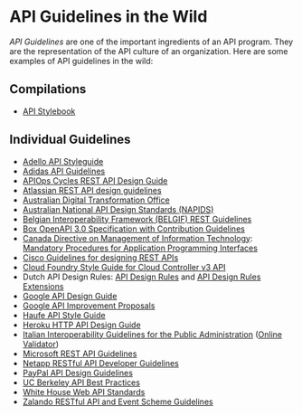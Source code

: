 # API Guidelines in the Wild

*API Guidelines* are one of the important ingredients of an API program. They are the representation of the API culture of an organization. Here are some examples of API guidelines in the wild:


## Compilations

* [API Stylebook](http://apistylebook.com/design/guidelines/)


## Individual Guidelines

* [Adello API Styleguide](https://github.com/adello/api-style-guide)
* [Adidas API Guidelines](https://github.com/adidas/api-guidelines)
* [APIOps Cycles REST API Design Guide](https://www.apiopscycles.com/resources/rest-api-design-guide)
* [Atlassian REST API design guidelines](https://developer.atlassian.com/server/framework/atlassian-sdk/atlassian-rest-api-design-guidelines-version-1/)
* [Australian Digital Transformation Office](https://apiguide.readthedocs.io/en/latest/)
* [Australian National API Design Standards (NAPIDS)](https://api.gov.au/standards/national_api_standards/)
* [Belgian Interoperability Framework (BELGIF) REST Guidelines](https://www.belgif.be/specification/rest/api-guide/)
* [Box OpenAPI 3.0 Specification with Contribution Guidelines](https://github.com/box/box-openapi)
* [Canada Directive on Management of Information Technology](https://www.tbs-sct.gc.ca/pol/doc-eng.aspx?id=15249): [Mandatory Procedures for Application Programming Interfaces](https://www.tbs-sct.gc.ca/pol/doc-eng.aspx?id=15249&section=procedure&p=D)
* [Cisco Guidelines for designing REST APIs](https://github.com/CiscoDevNet/api-design-guide)
* [Cloud Foundry Style Guide for Cloud Controller v3 API](https://github.com/cloudfoundry/cc-api-v3-style-guide)
* Dutch API Design Rules: [API Design Rules](https://publicatie.centrumvoorstandaarden.nl/api/adr/) and [API Design Rules Extensions](https://geonovum.github.io/KP-APIs/API-strategie-extensies)
* [Google API Design Guide](https://cloud.google.com/apis/design/)
* [Google API Improvement Proposals](https://google.aip.dev/)
* [Haufe API Style Guide](https://github.com/Haufe-Lexware/api-style-guide)
* [Heroku HTTP API Design Guide](https://github.com/interagent/http-api-design)
* [Italian Interoperability Guidelines for the Public Administration](https://docs.italia.it/italia/piano-triennale-ict/lg-modellointeroperabilita-docs) ([Online Validator](https://italia.github.io/api-oas-checker/))
* [Microsoft REST API Guidelines](https://github.com/microsoft/api-guidelines/blob/vNext/Guidelines.md )
* [Netapp RESTful API Developer Guidelines](https://cobra.netapp.com/guide/)
* [PayPal API Design Guidelines](https://github.com/paypal/api-standards/blob/master/api-style-guide.md)
* [UC Berkeley API Best Practices](https://integration-services.berkeley.edu/integration-competency-center/api-best-practices)
* [White House Web API Standards](https://github.com/WhiteHouse/api-standards)
* [Zalando RESTful API and Event Scheme Guidelines](https://opensource.zalando.com/restful-api-guidelines/)
